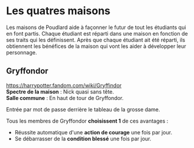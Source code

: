 # Les quatres maisons

Les maisons de Poudlard aide à façonner le futur de tout les étudiants qui en font partis. Chaque étudiant est réparti dans une maison en fonction de ses traits qui les définissent. Après que chaque étudiant ait été réparti, ils obtiennent les bénéfices de la maison qui vont les aider à développer leur personnage.

## Gryffondor

https://harrypotter.fandom.com/wiki/Gryffindor</br>
**Spectre de la maison** : Nick quasi sans tête.</br>
**Salle commune** : En haut de tour de Gryffondor.</br>

Entrée par mot de passe derrière le tableau de la grosse dame.</br>

Tous les membres de Gryffondor **choisissent 1** de ces avantages :

<ul>
    <li>Réussite automatique d'une <strong>action de courage</strong> une fois par jour.</li>
    <li>Se débarrasser de la  <strong>condition blessé</strong> une fois par jour.</li>
</ul>